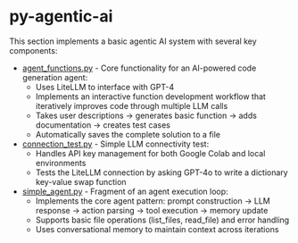 # py-agentic-ai
This section implements a basic agentic AI system with several key components:
- [agent_functions.py](agent_functions.py) - Core functionality for an AI-powered code generation agent:
    - Uses LiteLLM to interface with GPT-4
    - Implements an interactive function development workflow that iteratively improves code through multiple LLM calls
    - Takes user descriptions → generates basic function → adds documentation → creates test cases
    - Automatically saves the complete solution to a file
- [connection_test.py](connection_test.py) - Simple LLM connectivity test:
    - Handles API key management for both Google Colab and local environments
    - Tests the LiteLLM connection by asking GPT-4o to write a dictionary key-value swap function
- [simple_agent.py](simple_agent.py) - Fragment of an agent execution loop:
    - Implements the core agent pattern: prompt construction → LLM response → action parsing → tool execution → memory update
    - Supports basic file operations (list_files, read_file) and error handling
    - Uses conversational memory to maintain context across iterations